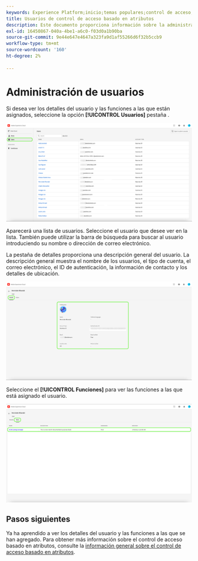 ```yaml
---
keywords: Experience Platform;inicio;temas populares;control de acceso;control de acceso basado en atributos;ABAC
title: Usuarios de control de acceso basado en atributos
description: Este documento proporciona información sobre la administración de usuarios y grupos de usuarios a través de la interfaz Permisos en Adobe Experience Cloud
exl-id: 16450867-040a-4be1-a6c0-f03d0a1b90ba
source-git-commit: 9e44e647e4647a323fa9d1af55266d6f32b5ccb9
workflow-type: tm+mt
source-wordcount: '160'
ht-degree: 2%

---
```


# Administración de usuarios

Si desea ver los detalles del usuario y las funciones a las que están asignados, seleccione la opción **[!UICONTROL Usuarios]** pestaña .

![flac-users-tab](../../images/flac-ui/flac-users-tab.png)

Aparecerá una lista de usuarios. Seleccione el usuario que desee ver en la lista. También puede utilizar la barra de búsqueda para buscar al usuario introduciendo su nombre o dirección de correo electrónico.

La pestaña de detalles proporciona una descripción general del usuario. La descripción general muestra el nombre de los usuarios, el tipo de cuenta, el correo electrónico, el ID de autenticación, la información de contacto y los detalles de ubicación.

![flac-users-details](../../images/flac-ui/flac-users-details.png)

Seleccione el **[!UICONTROL Funciones]** para ver las funciones a las que está asignado el usuario.

![flac-users-roles](../../images/flac-ui/flac-users-roles.png)

## Pasos siguientes

Ya ha aprendido a ver los detalles del usuario y las funciones a las que se han agregado. Para obtener más información sobre el control de acceso basado en atributos, consulte la [información general sobre el control de acceso basado en atributos](../overview.md).
